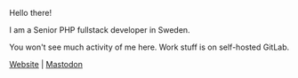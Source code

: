 Hello there!

I am a Senior PHP fullstack developer in Sweden.

You won't see much activity of me here. Work stuff is on self-hosted GitLab.

[Website](https://staf.io) | <a rel="me" href="https://home.social/@staf">Mastodon</a>

